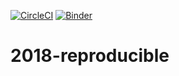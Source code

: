 [![CircleCI](https://circleci.com/gh/ketrint/2018-reproducible/tree/master.svg?style=svg)](https://circleci.com/gh/ketrint/2018-reproducible/tree/master)
[![Binder](https://mybinder.org/badge.svg)](https://mybinder.org/v2/gh/ketrint/2018-reproducible/master)

# 2018-reproducible

